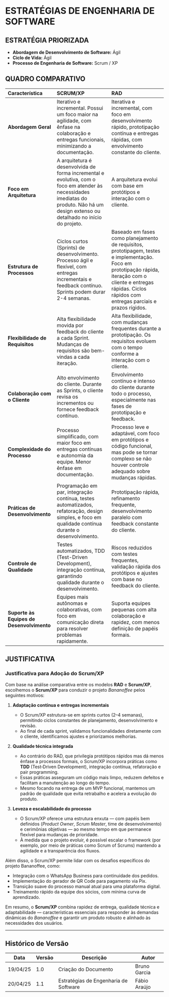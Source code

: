 # ESTRATÉGIAS DE ENGENHARIA DE SOFTWARE 

## ESTRATÉGIA PRIORIZADA
- **Abordagem de Desenvolvimento de Software:** Ágil  
- **Ciclo de Vida:** Ágil  
- **Processo de Engenharia de Software:** Scrum / XP

## QUADRO COMPARATIVO

| Característica                      | SCRUM/XP                                                                                                                                                                                             | RAD                                                                                                                                                                                                                                                                                                                                                        |
| :---------------------------------- | :--------------------------------------------------------------------------------------------------------------------------------------------------------------------------------------------------- | :------------------------------------------------------------------------------------------------------------------------------------------------------------------------------------------------------------------------------------------------------------------------------------------------------------------------------------------------- |
| **Abordagem Geral** | Iterativo e incremental. Possui um foco maior na agilidade, com ênfase na colaboração e entregas funcionais, minimizando a documentação. | Iterativa e incremental, com foco em desenvolvimento rápido, prototipação contínua e entregas rápidas, com envolvimento constante do cliente.                                                                                                                                                                                                                                                       |
| **Foco em Arquitetura** | A arquitetura é desenvolvida de forma incremental e evolutiva, com o foco em atender às necessidades imediatas do produto. Não há um design extenso ou detalhado no início do projeto. | A arquitetura evolui com base em protótipos e interação com o cliente.                                                                                                                                                                                                                                                                               |
| **Estrutura de Processos** | Ciclos curtos (Sprints) de desenvolvimento. Processo ágil e flexível, com entregas incrementais e feedback contínuo. Sprints podem durar 2-4 semanas. | Baseado em fases como planejamento de requisitos, prototipagem, testes e implementação. Foco em prototipação rápida, iteração com o cliente e entregas rápidas. Ciclos rápidos com entregas parciais e prazos rígidos.                                                                                                                                                               |
| **Flexibilidade de Requisitos** | Alta flexibilidade movida por feedback do cliente a cada Sprint. Mudanças de requisitos são bem-vindas a cada iteração. | Alta flexibilidade, com mudanças frequentes durante a prototipação. Os requisitos evoluem com o tempo conforme a interação com o cliente.                                                                                                                                                                                                                                                        |
| **Colaboração com o Cliente** | Alto envolvimento do cliente. Durante as Sprints, o cliente revisa os incrementos ou fornece feedback contínuo. | Envolvimento contínuo e intenso do cliente durante todo o processo, especialmente nas fases de prototipação e feedback.                                                                                                                                                                                                                                     |
| **Complexidade do Processo** | Processo simplificado, com maior foco em entregas contínuas e autonomia da equipe. Menor ênfase em documentação. | Processo leve e adaptável, com foco em protótipos e código funcional, mas pode se tornar complexo se não houver controle adequado sobre mudanças rápidas.                                                                                                                                                                                                                                                                      |
| **Práticas de Desenvolvimento** | Programação em par, integração contínua, testes automatizados, refatoração, design simples, e foco em qualidade contínua durante o desenvolvimento. | Prototipação rápida, refinamento frequente, desenvolvimento paralelo com feedback constante do cliente.                                                                                                                                                                                                                                                                                         |
| **Controle de Qualidade** | Testes automatizados, TDD (Test-Driven Development), integração contínua, garantindo qualidade durante o desenvolvimento. | Riscos reduzidos com testes frequentes, validação rápida dos protótipos e ajustes com base no feedback do cliente.                                                                                                                                                                                                                                                                                         |
| **Suporte às Equipes de Desenvolvimento** | Equipes mais autônomas e colaborativas, com foco em comunicação direta para resolver problemas rapidamente. | Suporta equipes pequenas com alta colaboração e rapidez, com menos definição de papéis formais.                                                                                                                                                                                                                                                           |

## JUSTIFICATIVA
### Justificativa para Adoção do Scrum/XP

Com base na análise comparativa entre os modelos **RAD** e **Scrum/XP**, escolhemos o **Scrum/XP** para conduzir o projeto *Bananoffee* pelos seguintes motivos:

1. **Adaptação contínua e entregas incrementais**  
   - O Scrum/XP estrutura-se em sprints curtos (2–4 semanas), permitindo ciclos constantes de planejamento, desenvolvimento e revisão.  
   - Ao final de cada sprint, validamos funcionalidades diretamente com o cliente, identificamos ajustes e priorizamos melhorias.  

2. **Qualidade técnica integrada**  
   - Ao contrário do RAD, que privilegia protótipos rápidos mas dá menos ênfase a processos formais, o Scrum/XP incorpora práticas como **TDD** (Test‑Driven Development), integração contínua, refatoração e pair programming.  
   - Essas práticas asseguram um código mais limpo, reduzem defeitos e facilitam a manutenção ao longo do tempo.  
   - Mesmo focando na entrega de um MVP funcional, mantemos um padrão de qualidade que evita retrabalho e acelera a evolução do produto.

3. **Leveza e escalabilidade do processo**  
   - O Scrum/XP oferece uma estrutura enxuta — com papéis bem definidos (*Product Owner*, *Scrum Master*, time de desenvolvimento) e cerimônias objetivas — ao mesmo tempo em que permanece flexível para mudanças de prioridade.  
   - À medida que o projeto evoluir, é possível escalar o framework (por exemplo, por meio de práticas como Scrum of Scrums) mantendo a agilidade e a transparência dos fluxos.

Além disso, o Scrum/XP permite lidar com os desafios específicos do projeto Bananoffee, como:

- Integração com o WhatsApp Business para continuidade dos pedidos.
- Implementação do gerador de QR Code para pagamento via Pix.
- Transição suave do processo manual atual para uma plataforma digital.
- Treinamento rápido da equipe dos sócios, com mínima curva de aprendizado.

Em resumo, o **Scrum/XP** combina rapidez de entrega, qualidade técnica e adaptabilidade — características essenciais para responder às demandas dinâmicas do *Bananoffee* e garantir um produto robusto e alinhado às necessidades dos usuários.

---

## Histórico de Versão
| Data     | Versão | Descrição                            | Autor         |
|----------|--------|----------------------------------------|---------------|
| 19/04/25 | 1.0    | Criação do Documento                   | Bruno Garcia  |
| 20/04/25 | 1.1    | Estratégias de Engenharia de Software  | Fábio Araújo  |
